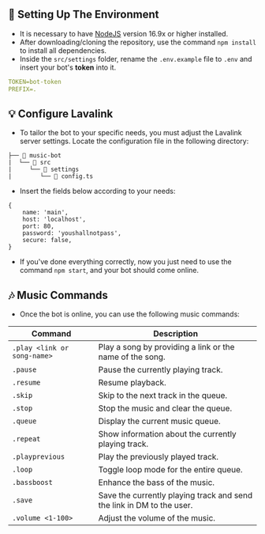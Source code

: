 ## 🚀 Setting Up The Environment

* It is necessary to have [NodeJS](https://nodejs.org/en/download/current/) version 16.9x or higher installed.
* After downloading/cloning the repository, use the command `npm install` to install all dependencies.
* Inside the `src/settings` folder, rename the `.env.example` file to `.env` and insert your bot's **token** into it.

```yaml
TOKEN=bot-token
PREFIX=.
```

## 💡 Configure Lavalink
* To tailor the bot to your specific needs, you must adjust the Lavalink server settings. Locate the configuration file in the following directory:
```
├── 📁 music-bot
|  └── 📁 src
|     └── 📁 settings
|        └── 📄 config.ts
```
* Insert the fields below according to your needs:
```
{
    name: 'main',
    host: 'localhost',
    port: 80,
    password: 'youshallnotpass',
    secure: false,
}
```

* If you've done everything correctly, now you just need to use the command `npm start`, and your bot should come online.

## 🎶 Music Commands

* Once the bot is online, you can use the following music commands:

| Command                         | Description                                                           |
| ------------------------------- | --------------------------------------------------------------------- |
| `.play <link or song-name>`      | Play a song by providing a link or the name of the song.              |
| `.pause`                        | Pause the currently playing track.                                    |
| `.resume`                       | Resume playback.                                                      |
| `.skip`                         | Skip to the next track in the queue.                                  |
| `.stop`                         | Stop the music and clear the queue.                                   |
| `.queue`                        | Display the current music queue.                                      |
| `.repeat`                       | Show information about the currently playing track.                   |
| `.playprevious`                 | Play the previously played track.                                     |
| `.loop`                         | Toggle loop mode for the entire queue.                                |
| `.bassboost`                    | Enhance the bass of the music.                                        |
| `.save`                         | Save the currently playing track and send the link in DM to the user. |
| `.volume <1-100>`               | Adjust the volume of the music.                                       |
